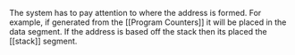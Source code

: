The system has to pay attention to where the address is formed. For example, if generated from the [[Program Counters]] it will be placed in the data segment. If the address is based off the stack then its placed the [[stack]] segment.

